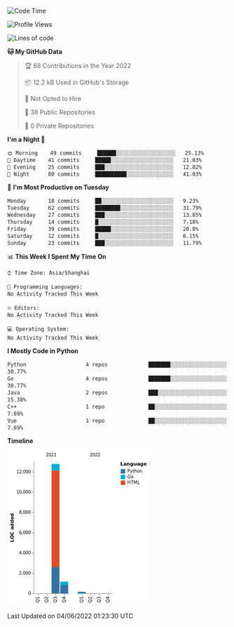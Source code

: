 <!--START_SECTION:waka-->
![Code Time](http://img.shields.io/badge/Code%20Time-0%20secs-blue)

![Profile Views](http://img.shields.io/badge/Profile%20Views-0-blue)

![Lines of code](https://img.shields.io/badge/From%20Hello%20World%20I%27ve%20Written-14%20Thousand%20lines%20of%20code-blue)

**🐱 My GitHub Data** 

> 🏆 68 Contributions in the Year 2022
 > 
> 📦 12.2 kB Used in GitHub's Storage 
 > 
> 🚫 Not Opted to Hire
 > 
> 📜 38 Public Repositories 
 > 
> 🔑 0 Private Repositories  
 > 
**I'm a Night 🦉** 

```text
🌞 Morning    49 commits     ██████░░░░░░░░░░░░░░░░░░░   25.13% 
🌆 Daytime    41 commits     █████░░░░░░░░░░░░░░░░░░░░   21.03% 
🌃 Evening    25 commits     ███░░░░░░░░░░░░░░░░░░░░░░   12.82% 
🌙 Night      80 commits     ██████████░░░░░░░░░░░░░░░   41.03%

```
📅 **I'm Most Productive on Tuesday** 

```text
Monday       18 commits     ██░░░░░░░░░░░░░░░░░░░░░░░   9.23% 
Tuesday      62 commits     ████████░░░░░░░░░░░░░░░░░   31.79% 
Wednesday    27 commits     ███░░░░░░░░░░░░░░░░░░░░░░   13.85% 
Thursday     14 commits     █░░░░░░░░░░░░░░░░░░░░░░░░   7.18% 
Friday       39 commits     █████░░░░░░░░░░░░░░░░░░░░   20.0% 
Saturday     12 commits     █░░░░░░░░░░░░░░░░░░░░░░░░   6.15% 
Sunday       23 commits     ███░░░░░░░░░░░░░░░░░░░░░░   11.79%

```


📊 **This Week I Spent My Time On** 

```text
⌚︎ Time Zone: Asia/Shanghai

💬 Programming Languages: 
No Activity Tracked This Week

🔥 Editors: 
No Activity Tracked This Week

💻 Operating System: 
No Activity Tracked This Week

```

**I Mostly Code in Python** 

```text
Python                   4 repos             ███████░░░░░░░░░░░░░░░░░░   30.77% 
Go                       4 repos             ███████░░░░░░░░░░░░░░░░░░   30.77% 
Java                     2 repos             ███░░░░░░░░░░░░░░░░░░░░░░   15.38% 
C++                      1 repo              ██░░░░░░░░░░░░░░░░░░░░░░░   7.69% 
Vue                      1 repo              ██░░░░░░░░░░░░░░░░░░░░░░░   7.69%

```


**Timeline**

![Chart not found](https://raw.githubusercontent.com/souloss/souloss/master/charts/bar_graph.png) 


 Last Updated on 04/06/2022 01:23:30 UTC
<!--END_SECTION:waka-->


<!-- ### :zap: GitHub Stats

<p align="center">&nbsp;<img align="center" src="https://github-readme-stats.vercel.app/api?username=souloss&show_icons=true&hide_border=true&show_owner=true&title_color=FFFF00&theme=dark&layout=compact" /><br>
<img align="center" src="https://github-readme-streak-stats.herokuapp.com/?user=souloss&theme=radical&custom_title=streak-stats&hide_border=true&layout=compact" /><br>
<img align="center" src="https://github-profile-summary-cards.vercel.app/api/cards/profile-details?username=souloss&theme=dracula" />
</p>

### :zap: Most used languages ❤️

<p align="center">&nbsp;<img src= "https://github-readme-stats.vercel.app/api/top-langs/?username=souloss&layout=compact&hide=html&theme=dracula&hide_border=true"><br>
<a href="https://github.com/ryo-ma/github-profile-trophy" target="_blank">
    <img src= "https://github-profile-summary-cards.vercel.app/api/cards/repos-per-language?username=souloss&theme=dracula" alt=""><br>
    <img src= "https://github-profile-summary-cards.vercel.app/api/cards/most-commit-language?username=souloss&theme=dracula">
</a>
</p>

![souloss's github activity graph](https://activity-graph.herokuapp.com/graph?username=souloss&theme=dracula&layout=compact&title_color=FF69B4&hide_border=true&area=true) -->

<!--
**wtichc/souloss** is a ✨ _special_ ✨ repository because its `README.md` (this file) appears on your GitHub profile.
Here are some ideas to get you started:
- 🔭 I’m currently working on ...
- 🌱 I’m currently learning ...
- 👯 I’m looking to collaborate on ...
- 🤔 I’m looking for help with ...
- 💬 Ask me about ...
- 📫 How to reach me: ...
- 😄 Pronouns: ...
- ⚡ Fun fact: ...
-->
